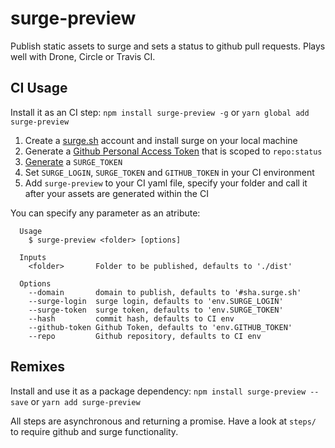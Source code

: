 # surge-preview

Publish static assets to surge and sets a status to github pull requests. Plays well with Drone, Circle or Travis CI.

## CI Usage

Install it as an CI step: `npm install surge-preview -g` or `yarn global add surge-preview` 

1. Create a [surge.sh](https://surge.sh) account and install surge on your local machine
2. Generate a [Github Personal Access Token](https://github.com/settings/tokens) that is scoped to `repo:status`
3. [Generate](https://surge.sh/help/integrating-with-travis-ci) a `SURGE_TOKEN` 
4. Set `SURGE_LOGIN`, `SURGE_TOKEN` and `GITHUB_TOKEN` in your CI environment
5. Add `surge-preview` to your CI yaml file, specify your folder and call it after your assets are generated within the CI

You can specify any parameter as an atribute:

```
  Usage
    $ surge-preview <folder> [options]

  Inputs
    <folder>       Folder to be published, defaults to './dist'

  Options
    --domain       domain to publish, defaults to '#sha.surge.sh'
    --surge-login  surge login, defaults to 'env.SURGE_LOGIN'
    --surge-token  surge token, defaults to 'env.SURGE_TOKEN'
    --hash         commit hash, defaults to CI env
    --github-token Github Token, defaults to 'env.GITHUB_TOKEN'
    --repo         Github repository, defaults to CI env
```

## Remixes

Install and use it as a package dependency: `npm install surge-preview --save` or `yarn add surge-preview`

All steps are asynchronous and returning a promise. Have a look at `steps/` to require github and surge functionality.
